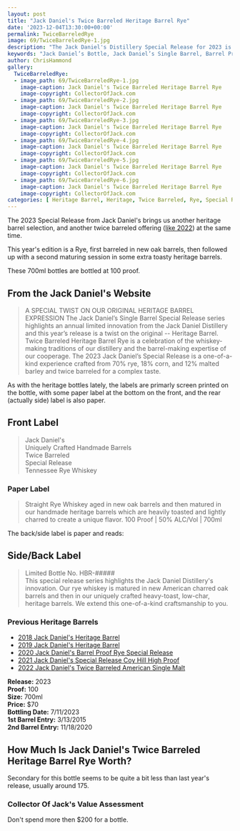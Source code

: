 ```yaml
---
layout: post
title: "Jack Daniel's Twice Barreled Heritage Barrel Rye"
date: '2023-12-04T13:30:00+00:00'
permalink: TwiceBarreledRye
image: 69/TwiceBarreledRye-1.jpg
description: "The Jack Daniel's Distillery Special Release for 2023 is a Twice Barreled Heritage Barrel Rye, featuring Straight Rye Whiskey aged in new oak barrels and then matured in our handmade heritage barrels which are heavily toasted and lightly charred to create a unique flavor."
keywords: "Jack Daniel’s Bottle, Jack Daniel’s Single Barrel, Barrel Proof, Rye, Barrel Proof Rye"
author: ChrisHammond
gallery:
  TwiceBarreledRye:
  - image_path: 69/TwiceBarreledRye-1.jpg
    image-caption: Jack Daniel's Twice Barreled Heritage Barrel Rye
    image-copyright: CollectorOfJack.com
  - image_path: 69/TwiceBarreledRye-2.jpg
    image-caption: Jack Daniel's Twice Barreled Heritage Barrel Rye
    image-copyright: CollectorOfJack.com
  - image_path: 69/TwiceBarreledRye-3.jpg
    image-caption: Jack Daniel's Twice Barreled Heritage Barrel Rye
    image-copyright: CollectorOfJack.com
  - image_path: 69/TwiceBarreledRye-4.jpg
    image-caption: Jack Daniel's Twice Barreled Heritage Barrel Rye
    image-copyright: CollectorOfJack.com
  - image_path: 69/TwiceBarreledRye-5.jpg
    image-caption: Jack Daniel's Twice Barreled Heritage Barrel Rye
    image-copyright: CollectorOfJack.com
  - image_path: 69/TwiceBarreledRye-6.jpg
    image-caption: Jack Daniel's Twice Barreled Heritage Barrel Rye
    image-copyright: CollectorOfJack.com
categories: [ Heritage Barrel, Heritage, Twice Barreled, Rye, Special Release, 700ml ]
---
```

The 2023 Special Release from Jack Daniel's brings us another heritage barrel selection, and another twice barreled offering ([like 2022](/TwiceBarreledAmericanMalt)) at the same time. 

This year's edition is a Rye, first barreled in new oak barrels, then followed up with a second maturing session in some extra toasty heritage barrels. 

These 700ml bottles are bottled at 100 proof. 

## From the Jack Daniel's Website
> A SPECIAL TWIST ON OUR ORIGINAL HERITAGE BARREL EXPRESSION
> The Jack Daniel’s Single Barrel Special Release series highlights an annual limited innovation from the Jack Daniel Distillery and this year’s release is a twist on the original -- Heritage Barrel. Twice Barreled Heritage Barrel Rye is a celebration of the whiskey-making traditions of our distillery and the barrel-making expertise of our cooperage. The 2023 Jack Daniel’s Special Release is a one-of-a-kind experience crafted from 70% rye, 18% corn, and 12% malted barley and twice barreled for a complex taste.


As with the heritage bottles lately, the labels are primarly screen printed on the bottle, with some paper label at the bottom on the front, and the rear (actually side) label is also paper.

## Front Label
> Jack Daniel's  
> Uniquely Crafted Handmade Barrels  
> Twice Barreled  
> Special Release  
> Tennessee Rye Whiskey  
### Paper Label
> Straight Rye Whiskey aged in new oak barrels and then matured in our handmade heritage barrels which are heavily toasted and lightly charred to create a unique flavor.
> 100 Proof | 50% ALC/Vol | 700ml 

The back/side label is paper and reads:

## Side/Back Label
> Limited Bottle No. HBR-#####  
> This special release series highlights the Jack Daniel Distillery's innovation. Our rye whiskey is matured in new American charred oak barrels and then in our uniquely crafted heavy-toast, low-char, heritage barrels. We extend this one-of-a-kind craftsmanship to you.  


### Previous Heritage Barrels  
- [2018 Jack Daniel's Heritage Barrel](/HeritageBarrel)  
- [2019 Jack Daniel's Heritage Barrel](/HeritageBarrel2019)  
- [2020 Jack Daniel's Barrel Proof Rye Special Release](/2020SpecialRelease)  
- [2021 Jack Daniel's Special Release Coy Hill High Proof](/JackDanielsSpecialReleaseCoyHillHighProof)  
- [2022 Jack Daniel's Twice Barreled American Single Malt](/TwiceBarreledAmericanMalt)


**Release:** 2023  
**Proof:** 100  
**Size:** 700ml  
**Price:** $70  
**Bottling Date:** 7/11/2023  
**1st Barrel Entry:** 3/13/2015  
**2nd Barrel Entry:** 11/18/2020   

## How Much Is Jack Daniel's Twice Barreled Heritage Barrel Rye Worth?
Secondary for this bottle seems to be quite a bit less than last year's release, usually around 175. 

### Collector Of Jack's Value Assessment
Don't spend more then $200 for a bottle. 
